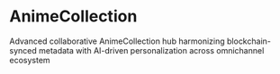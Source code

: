 # AnimeCollection
Advanced collaborative AnimeCollection hub harmonizing blockchain-synced metadata with AI-driven personalization across omnichannel ecosystem
